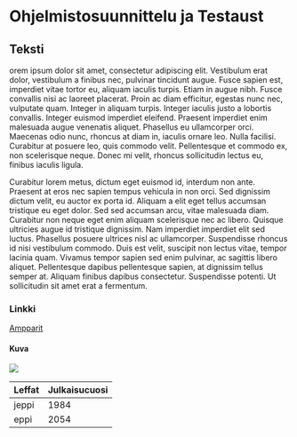 # Ohjelmistosuunnittelu ja Testaust

## Teksti

orem ipsum dolor sit amet, consectetur adipiscing elit. Vestibulum erat dolor, vestibulum a finibus nec, pulvinar tincidunt augue. Fusce sapien est, imperdiet vitae tortor eu, aliquam iaculis turpis. Etiam in augue nibh. Fusce convallis nisi ac laoreet placerat. Proin ac diam efficitur, egestas nunc nec, vulputate quam. Integer in aliquam turpis. Integer iaculis justo a lobortis convallis. Integer euismod imperdiet eleifend. Praesent imperdiet enim malesuada augue venenatis aliquet. Phasellus eu ullamcorper orci. Maecenas odio nunc, rhoncus at diam in, iaculis ornare leo. Nulla facilisi. Curabitur at posuere leo, quis commodo velit. Pellentesque et commodo ex, non scelerisque neque. Donec mi velit, rhoncus sollicitudin lectus eu, finibus iaculis ligula.

Curabitur lorem metus, dictum eget euismod id, interdum non ante. Praesent at eros nec sapien tempus vehicula in non orci. Sed dignissim dictum velit, eu auctor ex porta id. Aliquam a elit eget tellus accumsan tristique eu eget dolor. Sed sed accumsan arcu, vitae malesuada diam. Curabitur non neque eget enim aliquam scelerisque nec ac libero. Quisque ultricies augue id tristique dignissim. Nam imperdiet imperdiet elit sed luctus. Phasellus posuere ultrices nisl ac ullamcorper. Suspendisse rhoncus id nisi vestibulum commodo. Duis est velit, suscipit non lectus vitae, tempor lacinia quam. Vivamus tempor sapien sed enim pulvinar, ac sagittis libero aliquet. Pellentesque dapibus pellentesque sapien, at dignissim tellus semper at. Aliquam finibus dapibus consectetur. Suspendisse potenti. Ut sollicitudin sit amet erat a fermentum. 

### Linkki

[Ampparit](http://www.ampparit.com/) 

#### Kuva

![](http://www02.oph.fi/etalukio/kuvataide/kurssi1/kuvat/kuva17_1.jpg)

Leffat | Julkaisucuosi
---|---
jeppi | 1984
eppi | 2054
